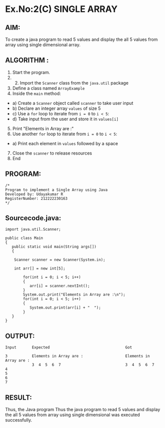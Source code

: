 # Ex.No:2(C)    SINGLE ARRAY

## AIM:
To create a java program to read 5 values and display the all 5 values from array using single dimensional array.

## ALGORITHM :
1.	Start the program.
2.	2.	Import the `Scanner` class from the `java.util` package
3.	Define a class named `ArrayExample`
4.	Inside the `main` method:
-	a) Create a `Scanner` object called `scanner` to take user input
-	b) Declare an integer array `values` of size 5
-	c) Use a `for` loop to iterate from `i = 0` to `i < 5`:
-   d) Take input from the user and store it in `values[i]`
5.	Print "Elements in Array are :"
6.	Use another `for` loop to iterate from `i = 0` to `i < 5`:
-	a) Print each element in `values` followed by a space
7.	Close the `scanner` to release resources
8.	End





## PROGRAM:
 ```
/*
Program to implement a Single Array using Java
Developed by: Udayakumar R
RegisterNumber: 212222230163
*/
```

## Sourcecode.java:
```
import java.util.Scanner;

public class Main
{
   public static void main(String args[])
   {    

	Scanner scanner = new Scanner(System.in);
	
	int arr[] = new int[5];   	 
	
        for(int i = 0; i < 5; i++)
        {
           arr[i] = scanner.nextInt();
        }   
        System.out.print("Elements in Array are :\n");
        for(int i = 0; i < 5; i++)
        {
           System.out.print(arr[i] + "  ");
        }  
   }
}
```

## OUTPUT:
```
Input       Expected                                  Got

3           Elements in Array are :                   Elements in Array are :                   
            3  4  5  6  7                             3  4  5  6  7
4
5
6
7

```
## RESULT:
Thus, the Java program Thus the java program to read 5 values and display the all 5 values from array using single dimensional  was executed successfully.


